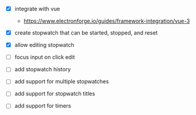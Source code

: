 - [x] integrate with vue
    - https://www.electronforge.io/guides/framework-integration/vue-3 
- [x] create stopwatch that can be started, stopped, and reset
- [x] allow editing stopwatch
- [ ] focus input on click edit
- [ ] add stopwatch history
- [ ] add support for multiple stopwatches
- [ ] add support for stopwatch titles
- [ ] add support for timers

